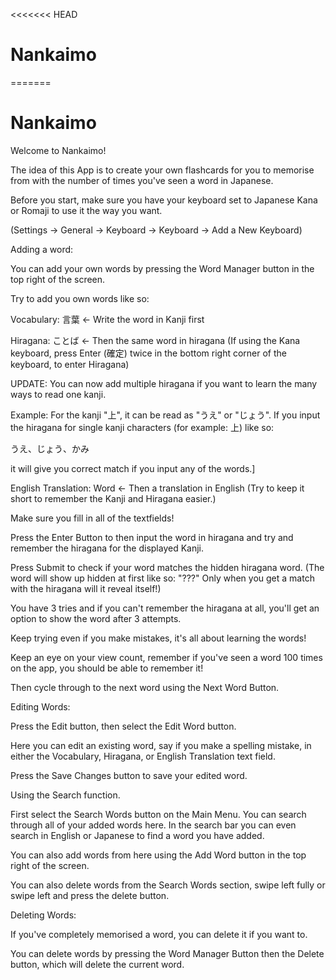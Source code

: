 <<<<<<< HEAD
# Nankaimo
=======
# Nankaimo

  Welcome to Nankaimo!
                
  The idea of this App is to create your own flashcards for you to memorise from with the number of times you've seen a word in Japanese.
                
 Before you start, make sure you have your keyboard set to Japanese Kana or Romaji to use it the way you want.
  
 (Settings -> General -> Keyboard -> Keyboard -> Add a New Keyboard)

                
   Adding a word:
                
   You can add your own words by pressing the Word Manager button in the top right of the screen.
                
   Try to add you own words like so:
                
   Vocabulary: 言葉 <- Write the word in Kanji first
                
   Hiragana: ことば <- Then the same word in hiragana (If using the Kana keyboard, press Enter (確定) twice in the bottom right corner of the keyboard, to enter Hiragana)
                
  UPDATE:
 You can now add multiple hiragana if you want to learn the many ways to read one kanji.
                
  Example: For the kanji "上", it can be read as "うえ" or "じょう". If you input the hiragana for single kanji characters (for example: 上) like so:
                
  うえ、じょう、かみ
                
  it will give you correct match if you input any of the words.]
                
  English Translation: Word <- Then a translation in English (Try to keep it short to remember the Kanji and Hiragana easier.)
                
   Make sure you fill in all of the textfields!
                
   Press the Enter Button to then input the word in hiragana and try and remember the hiragana for the displayed Kanji.
                
   Press Submit to check if your word matches the hidden hiragana word. (The word will show up hidden at first like so: "???" Only when you get a match with the hiragana will it reveal itself!)
                
   You have 3 tries and if you can't remember the hiragana at all, you'll get an option to show the word after 3 attempts.
                
   Keep trying even if you make mistakes, it's all about learning the words!

   Keep an eye on your view count, remember if you've seen a word 100 times on the app, you should be able to remember it!
                
   Then cycle through to the next word using the Next Word Button.
                
                
   Editing Words:
                
   Press the Edit button, then select the Edit Word button.
                
   Here you can edit an existing word, say if you make a spelling mistake, in either the Vocabulary, Hiragana, or English Translation text field.
                
   Press the Save Changes button to save your edited word.
                
   Using the Search function.
                
   First select the Search Words button on the Main Menu. You can search through all of your added words here. In the search bar you can even search in English or Japanese to find a word you have added.
                
   You can also add words from here using the Add Word button in the top right of the screen.
                
   You can also delete words from the Search Words section, swipe left fully or swipe left and press the delete button.
                
                
   Deleting Words:
                
   If you've completely memorised a word, you can delete it if you want to.
                
   You can delete words by pressing the Word Manager Button then the Delete button, which will delete the current word.

